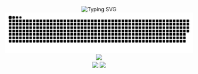 <div align="center">
    <img src="https://readme-typing-svg.demolab.com?font=Fira+Code&pause=1000&center=true&vCenter=true&width=435&lines=console.log('welcome')" alt="Typing SVG" />
</div>
<div align="center">
    <picture>
        <source media="(prefers-color-scheme: dark)" srcset="https://raw.githubusercontent.com/LHabc-me/LHabc-me/output/github-contribution-grid-snake-dark.svg">
        <source media="(prefers-color-scheme: light)" srcset="https://raw.githubusercontent.com/LHabc-me/LHabc-me/output/github-contribution-grid-snake.svg">
        <img alt="Snake" src="https://raw.githubusercontent.com/LHabc-me/LHabc-me/output/github-contribution-grid-snake.svg">
    </picture>
</div>
<div align="center">
    <img src="https://github-readme-activity-graph.cyclic.app/graph?username=LHabc-me&theme=tokyo-night">
<div>
<div align="center">
    <img src="https://github-readme-stats.vercel.app/api?username=LHabc-me&count_private=true&theme=tokyonight"
        align="center"
        height=251rm>
    <img src="https://github-readme-stats.vercel.app/api/top-langs/?username=LHabc-me&theme=tokyonight"
        align="center"
        height=250rm>
</div>

